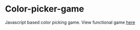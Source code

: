 # Color-picker-game
Javascript based color picking game. View functional game <a href="http://josephdelia.com/portfolio/color_game.html">here</a>

